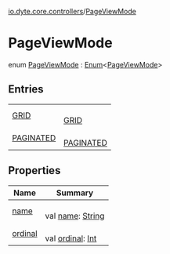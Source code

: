 [io.dyte.core.controllers](../index.md)/[PageViewMode](index.md)

# PageViewMode


enum [PageViewMode](index.md) : [Enum](https://kotlinlang.org/api/latest/jvm/stdlib/kotlin/-enum/index.html)&lt;[PageViewMode](index.md)&gt;

## Entries

| | |
|---|---|
| [GRID](-g-r-i-d/index.md) | <br/>[GRID](-g-r-i-d/index.md) |
| [PAGINATED](-p-a-g-i-n-a-t-e-d/index.md) | <br/>[PAGINATED](-p-a-g-i-n-a-t-e-d/index.md) |

## Properties

| Name | Summary |
|---|---|
| [name](../../com.dyte.mobilecorekmm.models/-dyte-message-type/-p-o-l-l/index.md#-372974862%2FProperties%2F-132266010) | <br/>val [name](../../com.dyte.mobilecorekmm.models/-dyte-message-type/-p-o-l-l/index.md#-372974862%2FProperties%2F-132266010): [String](https://kotlinlang.org/api/latest/jvm/stdlib/kotlin/-string/index.html) |
| [ordinal](../../com.dyte.mobilecorekmm.models/-dyte-message-type/-p-o-l-l/index.md#-739389684%2FProperties%2F-132266010) | <br/>val [ordinal](../../com.dyte.mobilecorekmm.models/-dyte-message-type/-p-o-l-l/index.md#-739389684%2FProperties%2F-132266010): [Int](https://kotlinlang.org/api/latest/jvm/stdlib/kotlin/-int/index.html) |

